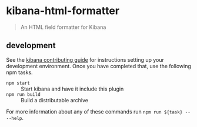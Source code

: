 # kibana-html-formatter

> An HTML field formatter for Kibana

## development

See the [kibana contributing guide](https://github.com/elastic/kibana/blob/master/CONTRIBUTING.md)
for instructions setting up your development environment. Once you have
completed that, use the following npm tasks.

<dl>
  <dt><code>npm start</code></dt>
  <dd>Start kibana and have it include this plugin</dd>

  <dt><code>npm run build</code></dt>
  <dd>Build a distributable archive</dd>
</dl>

For more information about any of these commands run `npm run ${task} -- --help`.
